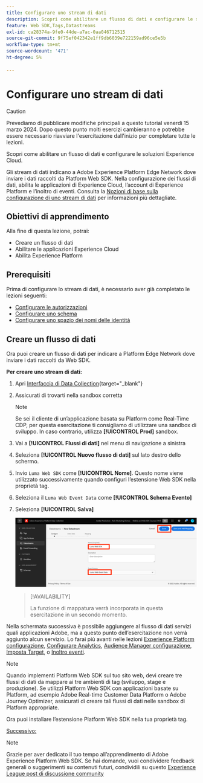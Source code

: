 ```yaml
---
title: Configurare uno stream di dati
description: Scopri come abilitare un flusso di dati e configurare le soluzioni Experience Cloud. Questa lezione fa parte dell’esercitazione Implementare Adobe Experience Cloud con Web SDK.
feature: Web SDK,Tags,Datastreams
exl-id: ca28374a-9fe0-44de-a7ac-0aa046712515
source-git-commit: 9f75ef042342e1ff9db6039e722159ad96ce5e5b
workflow-type: tm+mt
source-wordcount: '471'
ht-degree: 5%

---
```


# Configurare uno stream di dati


>[!CAUTION]
>
>Prevediamo di pubblicare modifiche principali a questo tutorial venerdì 15 marzo 2024. Dopo questo punto molti esercizi cambieranno e potrebbe essere necessario riavviare l&#39;esercitazione dall&#39;inizio per completare tutte le lezioni.

Scopri come abilitare un flusso di dati e configurare le soluzioni Experience Cloud.

Gli stream di dati indicano a Adobe Experience Platform Edge Network dove inviare i dati raccolti da Platform Web SDK. Nella configurazione dei flussi di dati, abilita le applicazioni di Experience Cloud, l’account di Experience Platform e l’inoltro di eventi. Consulta la [Nozioni di base sulla configurazione di uno stream di dati](https://experienceleague.adobe.com/docs/experience-platform/edge/fundamentals/datastreams.html?lang=it) per informazioni più dettagliate.

## Obiettivi di apprendimento

Alla fine di questa lezione, potrai:

* Creare un flusso di dati
* Abilitare le applicazioni Experience Cloud
* Abilita Experience Platform

## Prerequisiti

Prima di configurare lo stream di dati, è necessario aver già completato le lezioni seguenti:

* [Configurare le autorizzazioni](configure-permissions.md)
* [Configurare uno schema](configure-schemas.md)
* [Configurare uno spazio dei nomi delle identità](configure-identities.md)

## Creare un flusso di dati

Ora puoi creare un flusso di dati per indicare a Platform Edge Network dove inviare i dati raccolti da Web SDK.

**Per creare uno stream di dati:**

1. Apri [Interfaccia di Data Collection](https://launch.adobe.com/){target="_blank"}
1. Assicurati di trovarti nella sandbox corretta

   >[!NOTE]
   >
   >Se sei il cliente di un’applicazione basata su Platform come Real-Time CDP, per questa esercitazione ti consigliamo di utilizzare una sandbox di sviluppo. In caso contrario, utilizza **[!UICONTROL Prod]** sandbox.

1. Vai a **[!UICONTROL Flussi di dati]** nel menu di navigazione a sinistra
1. Seleziona **[!UICONTROL Nuovo flusso di dati]** sul lato destro dello schermo.
1. Invio `Luma Web SDK` come **[!UICONTROL Nome]**. Questo nome viene utilizzato successivamente quando configuri l’estensione Web SDK nella proprietà tag.
1. Seleziona il `Luma Web Event Data` come **[!UICONTROL Schema Evento]**
1. Seleziona **[!UICONTROL Salva]**

   ![Creare lo stream di dati](assets/datastream-create-datastream.png)

   >[!AVAILABILITY]
   >
   >La funzione di mappatura verrà incorporata in questa esercitazione in un secondo momento.




Nella schermata successiva è possibile aggiungere al flusso di dati servizi quali applicazioni Adobe, ma a questo punto dell’esercitazione non verrà aggiunto alcun servizio. Lo farai più avanti nelle lezioni [Experience Platform configurazione](setup-experience-platform.md), [Configurare Analytics](setup-analytics.md), [Audience Manager configurazione](setup-audience-manager.md), [Imposta Target](setup-target.md), o [Inoltro eventi](setup-event-forwarding.md).

>[!NOTE]
>
>Quando implementi Platform Web SDK sul tuo sito web, devi creare tre flussi di dati da mappare ai tre ambienti di tag (sviluppo, stage e produzione). Se utilizzi Platform Web SDK con applicazioni basate su Platform, ad esempio Adobe Real-time Customer Data Platform o Adobe Journey Optimizer, assicurati di creare tali flussi di dati nelle sandbox di Platform appropriate.

Ora puoi installare l’estensione Platform Web SDK nella tua proprietà tag.

[Successivo: ](install-web-sdk.md)

>[!NOTE]
>
>Grazie per aver dedicato il tuo tempo all’apprendimento di Adobe Experience Platform Web SDK. Se hai domande, vuoi condividere feedback generali o suggerimenti su contenuti futuri, condividili su questo [Experience League post di discussione community](https://experienceleaguecommunities.adobe.com/t5/adobe-experience-platform-launch/tutorial-discussion-implement-adobe-experience-cloud-with-web/td-p/444996)
